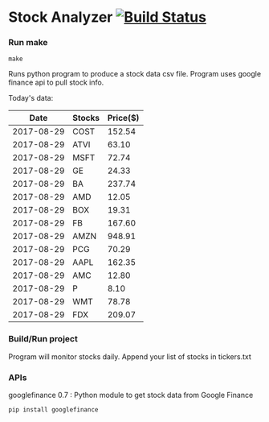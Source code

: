 # Stock Analyzer [![Build Status](https://travis-ci.org/ogoyal/StockAnalyzer.svg?branch=master)](https://travis-ci.org/ogoyal/StockAnalyzer)

### Run make
```
make
```

Runs python program to produce a stock data csv file. Program uses google finance api to pull stock info.

Today's data:

| Date| Stocks| Price($) | 
| --- | --- | ---  | 
| 2017-08-29| COST| 152.54 | 
| 2017-08-29| ATVI| 63.10 | 
| 2017-08-29| MSFT| 72.74 | 
| 2017-08-29| GE| 24.33 | 
| 2017-08-29| BA| 237.74 | 
| 2017-08-29| AMD| 12.05 | 
| 2017-08-29| BOX| 19.31 | 
| 2017-08-29| FB| 167.60 | 
| 2017-08-29| AMZN| 948.91 | 
| 2017-08-29| PCG| 70.29 | 
| 2017-08-29| AAPL| 162.35 | 
| 2017-08-29| AMC| 12.80 | 
| 2017-08-29| P| 8.10 | 
| 2017-08-29| WMT| 78.78 | 
| 2017-08-29| FDX| 209.07 | 

### Build/Run project

Program will monitor stocks daily. Append your list of stocks in tickers.txt

### APIs
googlefinance 0.7 : Python module to get stock data from Google Finance

```
pip install googlefinance
```

